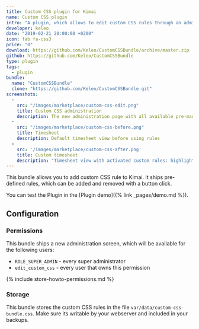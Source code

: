```yaml
---
title: Custom CSS plugin for Kimai
name: Custom CSS plugin
intro: "A plugin, which allows to edit custom CSS rules through an administration screen."
developer: keleo
date: "2019-02-21 20:00:00 +0200"
icon: fab fa-css3
price: "0"
download: https://github.com/Keleo/CustomCSSBundle/archive/master.zip
github: https://github.com/Keleo/CustomCSSBundle
type: plugin
tags:
  - plugin
bundle:
  name: "CustomCSSBundle"
  clone: "https://github.com/Keleo/CustomCSSBundle.git" 
screenshots:
  - 
    src: "/images/marketplace/custom-css-edit.png"
    title: Custom CSS administration
    description: The new administration page with all available pre-made rules 
  -
    src: "/images/marketplace/custom-css-before.png"
    title: Timesheet
    description: Default timesheet view before using rules
  - 
    src: '/images/marketplace/custom-css-after.png'
    title: Custom timesheet
    description: "Timesheet view with activated custom rules: highlight active records, hide overlapping records"
---
```


This bundle allows you to add custom CSS rule to Kimai. It ships pre-defined rules, which can be added and removed with a button click.

You can test the Plugin in the [Plugin demo]({% link _pages/demo.md %}).

## Configuration

### Permissions

This bundle ships a new administration screen, which will be available for the following users:

- `ROLE_SUPER_ADMIN` - every super administrator
- `edit_custom_css` - every user that owns this permission

{% include store-howto-permissions.md %}

### Storage

This bundle stores the custom CSS rules in the file `var/data/custom-css-bundle.css`.
Make sure its writable by your webserver and included in your backups.
